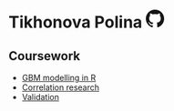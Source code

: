 # Tikhonova Polina    [![Вернуться в репозиторий](GitHub-Mark-32px.png "Вернуться в репозиторий")](https://github.com/PollyTikhonova/coursework)
## Coursework

* [GBM modelling in R](https://PollyTikhonova.github.io/coursework/GBM)
* [Correlation research](https://PollyTikhonova.github.io/coursework/correlation)
* [Validation](https://PollyTikhonova.github.io/coursework/validation)
